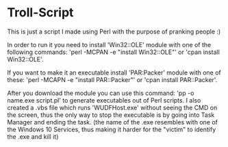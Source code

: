 # Troll-Script

This is just a script I made using Perl with the purpose of pranking people :)

   In order to run it you need to install 'Win32::OLE' module with one of the following commands: 'perl -MCPAN -e "install Win32::OLE"' or 'cpan install Win32::OLE'. 

   If you want to make it an executable install 'PAR:Packer' module with one of these: 'perl -MCAPN -e "install PAR::Packer"' or 'cpan install PAR::Packer'. 

   After you download the module you can use this command: 'pp -o name.exe script.pl' to generate executables out of Perl scripts. I also created a .vbs file which runs 'WUDFHost.exe' without seeing the CMD on the screen, thus the only way to stop the executable is by going into Task Manager and ending the task. (the name of the .exe resembles with one of the Windows 10 Services, thus making it harder for the "victim" to identify the .exe and kill it)
